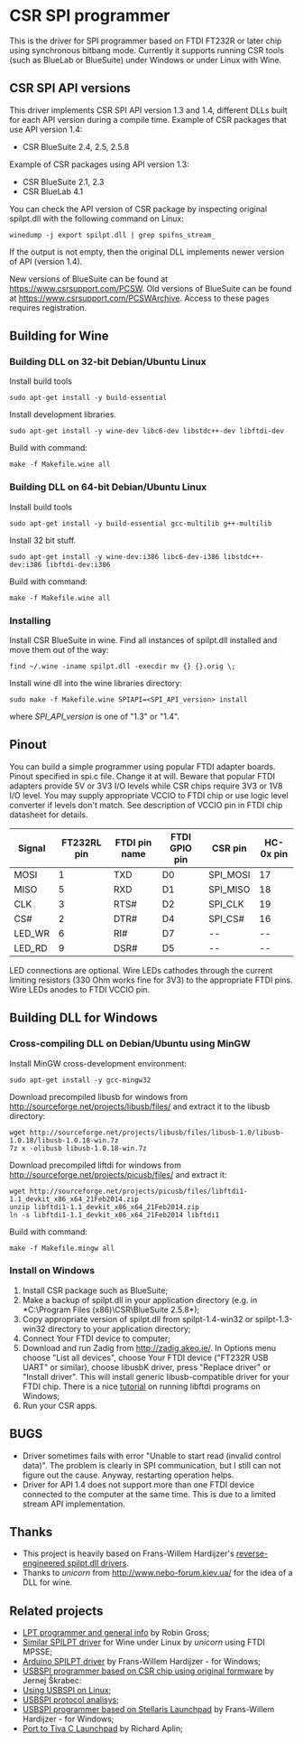 # CSR SPI programmer

This is the driver for SPI programmer based on FTDI FT232R or later chip using
synchronous bitbang mode. Currently it supports running CSR tools (such as
BlueLab or BlueSuite) under Windows or under Linux with Wine.

## CSR SPI API versions

This driver implements CSR SPI API version 1.3 and 1.4, different DLLs built
for each API version during a compile time. Example of CSR packages that use
API version 1.4:

* CSR BlueSuite 2.4, 2.5, 2.5.8

Example of CSR packages using API version 1.3:

* CSR BlueSuite 2.1, 2.3
* CSR BlueLab 4.1

You can check the API version of CSR package by inspecting original spilpt.dll
with the following command on Linux:

    winedump -j export spilpt.dll | grep spifns_stream_

If the output is not empty, then the original DLL implements newer version of
API (version 1.4).

New versions of BlueSuite can be found at https://www.csrsupport.com/PCSW.
Old versions of BlueSuite can be found at
https://www.csrsupport.com/PCSWArchive. Access to these pages requires
registration.

## Building for Wine

### Building DLL on 32-bit Debian/Ubuntu Linux

Install build tools

    sudo apt-get install -y build-essential

Install development libraries.

    sudo apt-get install -y wine-dev libc6-dev libstdc++-dev libftdi-dev

Build with command:

    make -f Makefile.wine all


### Building DLL on 64-bit Debian/Ubuntu Linux

Install build tools

    sudo apt-get install -y build-essential gcc-multilib g++-multilib

Install 32 bit stuff.

    sudo apt-get install -y wine-dev:i386 libc6-dev-i386 libstdc++-dev:i386 libftdi-dev:i386

Build with command:

    make -f Makefile.wine all


### Installing

Install CSR BlueSuite in wine. Find all instances of spilpt.dll installed and
move them out of the way:

    find ~/.wine -iname spilpt.dll -execdir mv {} {}.orig \;

Install wine dll into the wine libraries directory:

    sudo make -f Makefile.wine SPIAPI=<SPI_API_version> install

where *SPI_API_version* is one of "1.3" or "1.4".

## Pinout

You can build a simple programmer using popular FTDI adapter boards. Pinout
specified in spi.c file. Change it at will. Beware that popular FTDI adapters
provide 5V or 3V3 I/O levels while CSR chips require 3V3 or 1V8 I/O level. You
may supply appropriate VCCIO to FTDI chip or use logic level converter if
levels don't match. See description of VCCIO pin in FTDI chip datasheet for
details.

| Signal | FT232RL pin | FTDI pin name | FTDI GPIO pin | CSR pin | HC-0x pin |
| ------ | ----------- | ------------- | ------------- | ------- | --------- |
| MOSI | 1 | TXD | D0 | SPI_MOSI | 17 |
| MISO | 5 | RXD | D1 | SPI_MISO | 18 |
| CLK | 3 | RTS# | D2 | SPI_CLK | 19 |
| CS# | 2 | DTR# | D4 | SPI_CS# | 16 |
| LED_WR | 6 | RI# | D7 | -- | -- |
| LED_RD | 9 | DSR# | D5 | -- | -- |

LED connections are optional. Wire LEDs cathodes through the current limiting
resistors (330 Ohm works fine for 3V3) to the appropriate FTDI
pins. Wire LEDs anodes to FTDI VCCIO pin.

## Building DLL for Windows

### Cross-compiling DLL on Debian/Ubuntu using MinGW

Install MinGW cross-development environment:

    sudo apt-get install -y gcc-mingw32

Download precompiled libusb for windows from
http://sourceforge.net/projects/libusb/files/ and extract it to the libusb
directory:

    wget http://sourceforge.net/projects/libusb/files/libusb-1.0/libusb-1.0.18/libusb-1.0.18-win.7z
    7z x -olibusb libusb-1.0.18-win.7z

Download precompiled liftdi for windows from
http://sourceforge.net/projects/picusb/files/ and extract it:

    wget http://sourceforge.net/projects/picusb/files/libftdi1-1.1_devkit_x86_x64_21Feb2014.zip
    unzip libftdi1-1.1_devkit_x86_x64_21Feb2014.zip
    ln -s libftdi1-1.1_devkit_x86_x64_21Feb2014 libftdi1

Build with command:

    make -f Makefile.mingw all

### Install on Windows

1. Install CSR package such as BlueSuite;
2. Make a backup of spilpt.dll in your application directory (e.g. in
   *C:\Program Files (x86)\CSR\BlueSuite 2.5.8\*);
3. Copy appropriate version of spilpt.dll from spilpt-1.4-win32 or
   spilpt-1.3-win32 directory to your application directory;
4. Connect Your FTDI device to computer;
5. Download and run Zadig from http://zadig.akeo.ie/. In Options menu choose
   "List all devices", choose Your FTDI device ("FT232R USB UART" or similar),
   choose libusbK driver, press "Replace driver" or "Install driver".  This
   will install generic libusb-compatible driver for your FTDI chip. There is a
   nice [tutorial](http://embedded-funk.net/running-libftdi-under-windows/) on
   running libftdi programs on Windows;
6. Run your CSR apps.


## BUGS

* Driver sometimes fails with error "Unable to start read (invalid control
  data)". The problem is clearly in SPI communication, but I still can not
  figure out the cause. Anyway, restarting operation helps.
* Driver for API 1.4 does not support more than one FTDI device connected to
  the computer at the same time. This is due to a limited stream API
  implementation.


## Thanks
* This project is heavily based on Frans-Willem Hardijzer's [reverse-engineered
  spilpt.dll drivers](https://github.com/Frans-Willem/CsrSpiDrivers).
* Thanks to *unicorn* from http://www.nebo-forum.kiev.ua/ for the idea of a DLL
  for wine.


## Related projects
* [LPT programmer and general info](http://byron76.blogspot.com/) by Robin
  Gross;
* [Similar SPILPT
  driver](http://www.nebo-forum.kiev.ua/viewtopic.php?p=58291#p58291) for Wine
  under Linux by *unicorn* using FTDI MPSSE;
* [Arduino SPILPT driver](https://github.com/Frans-Willem/CsrSpiDrivers) by
  Frans-Willem Hardijzer - for Windows;
* [USBSPI programmer based on CSR chip using original
  formware](http://jernej87.blogspot.com/) by Jernej Škrabec:
 * [Using USBSPI on
   Linux](http://jernej87.blogspot.com/2012/10/dumping-bluecore4-firmware-on-linux.html);
 * [USBSPI protocol
   analisys](http://jernej87.blogspot.com/2012/10/csrs-usb-programmer-protocol-analysis.html);
* [USBSPI programmer based on Stellaris
  Launchpad](https://github.com/Frans-Willem/CsrUsbSpiDeviceRE) by Frans-Willem
  Hardijzer - for Windows;
 * [Port to Tiva C Launchpad](https://github.com/raplin/CsrUsbSpiDeviceRE) by
   Richard Aplin;
